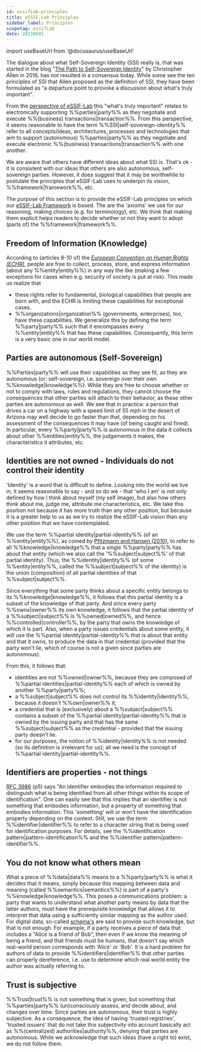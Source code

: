 ```yaml
---
id: essifLab-principles
title: eSSIF-Lab Principles
sidebar_label: Principles
scopetag: essifLab
date: 20210601
---
```


import useBaseUrl from '@docusaurus/useBaseUrl'

The dialogue about what Self-Sovereign Identity (SSI) really is, that was started in the blog "[The Path to Self-Sovereign Identity](http://www.lifewithalacrity.com/2016/04/the-path-to-self-soverereign-identity.html)" by Christopher Allen in 2016, has not resulted in a consensus today. While some see the ten principles of SSI that Allen proposed as the definition of SSI, they have been formulated as "a departure point to provoke a discussion about what's truly important".

From the [perspective of eSSIF-Lab](essifLab-vision) this "what's truly important" relates to electronically supporting %%parties|party%% as they negotiate and execute %%(business) transactions|transaction%%. From this perspective, it seems reasonable to have the term %%SSI|self-sovereign-identity%% refer to all concepts/ideas, architectures, processes and technologies that aim to support (autonomous) %%parties|party%% as they negotiate and execute electronic %%(business) transactions|transaction%% with one another.

We are aware that others have different ideas about what SSI is. That's ok - it is consistent with our ideas that others are also autonomous, self-sovereign parties. However, it does suggest that it may be worthwhile to postulate the principles that eSSIF-Lab uses to underpin its vision, %%framework|framework%%, etc.

The purpose of this section is to provide the eSSIF-Lab principles on which our [eSSIF-Lab Framework](essifLab-fw) is based. The are the 'axioms' we use for our reasoning, making choices (e.g. for terminology), etc. We think that making them explicit helps readers to decide whether or not they want to adopt (parts of) the %%framework|framework%%.

## Freedom of Information (Knowledge)

According to (articles 8-10 of) the [*European Convention on Human Rights (ECHR)*](https://www.echr.coe.int/Pages/home.aspx?p=basictexts/convention), people are free to collect, process, store, and express information (about any %%entity|entity%%) in any way the like (making a few exceptions for cases when e.g. security of society is put at risk). This made us realize that
  - these rights refer to fundamental, biological capabilities that people are born with, and the ECHR is limiting these capabilities for exceptional cases.
  - %%organizations|organization%% (governments, enterprises), too, have these capabilities.
We generalize this by defining the term %%party|party%% such that it encompasses every %%entity|entity%% that has these capabilities. Consequently, this term is a very basic one in our world model.

## Parties are autonomous (Self-Sovereign)

%%Parties|party%% will use their capabilities as they see fit, as they are autonomous (or: self-sovereign, i.e. sovereign over their own %%knowledge|knowledge%%). While they are free to choose whether or not to comply with laws, rules and regulations, they cannot choose the consequences that other parties will attach to their behavior, as these other parties are autonomous as well. We see that in practice: a person that drives a car on a highway with a speed limit of 55 mph in the desert of Arizona may well decide to go faster than that, depending on his assessment of the consequences it may have (of being caught and fined). In particular, every %%party|party%% is autonomous in the data it collects about other %%entities|entity%%, the judgements it makes, the characteristics it attributes, etc.

## Identities are not owned - Individuals do not control their identity

'Identity' is a word that is difficult to define. Looking into the world we live in, it seems reasonable to say - and so do we - that 'who I am' is not only defined by how I think about myself (my self image), but also how others think about me, judge me, attribute me characteristics, etc. We take this position not because it has more truth than any other position, but because it is a greater help to us as we try to realize the eSSIF-Lab vision than any other position that we have contemplated.

We use the term %%partial identity|partial-identity%% (of an %%entity|entity%%), as coined by [Pfitzmann and Hansen (2010)](https://dud.inf.tu-dresden.de/literatur/Anon_Terminology_v0.34.pdf), to refer to all %%knowledge|knowledge%% that a single %%party|party%% has about that entity (which we also call the '%%subject|subject%%' of that partial identity). Thus, the %%identity|identity%% (of some %%entity|entity%%, called the %%subject|subject%% of the identity) is the union (composition) of all partial identities of that %%subject|subject%%.

Since everything that some party thinks about a specific entity belongs to its %%knowledge|knowledge%%, it follows that this partial identity is a subset of the knowledge of that party. And since every party %%owns|owner%% its own knowledge, it follows that the partial identity of a %%subject|subject%% is %%owned|owned%%, and hence %%controlled|controller%%, by the party that owns the knowledge of which it is part. Also, when a party issues credentials about some entity, it will use the %%partial identity|partial-identity%% that is about that entity and that it owns, to produce the data in that credential (provided that the party won't lie, which of course is not a given since parties are autonomous).

From this, it follows that:
- identities are not %%owned|owner%%, because they are composed of %%partial identities|partial-identity%% each of which is owned by another %%party|party%%;
- a %%subject|subject%% does not control its %%identity|identity%%, because it doesn't %%own|owner%% it;
- a credential that is (exclusively) about a %%subject|subject%% contains a subset of the %%partial identity|partial-identity%% that is owned by the issuing party and that has the same %%subject|subject%% as the credential - provided that the issuing party doesn't lie.
- for our purposes, the notion of %%identity|identity%% is not needed (so its definition is irrelevant for us); all we need is the concept of %%partial identity|partial-identity%%.

## Identifiers are properties - not things

[RFC 3986](https://datatracker.ietf.org/doc/html/rfc3986#section-1.1) (p5) says "An identifier embodies the information required to distinguish what is being identified from all other things within its scope of identification". One can easily see that this implies that an identifier is not something that embodies information, but a property of something that embodies information. This 'something' will or won't have the identification property depending on the context. Still, we use the term %%identifier|identifier%% to refer to a character string that is being used for identification purposes. For details, see the %%identification pattern|pattern-identification%% and the %%identifier pattern|pattern-identifier%%.

## You do not know what others mean

What a piece of %%data|data%% means to a %%party|party%% is what it decides that it means, simply because this mapping between data and meaning (called %%semantics|semantics%%) is part of a party's %%knowledge|knowledge%%. This poses a communications problem: a party that wants to understand what another party means by data that the latter authors, must have the prerequisite knowledge that allows it to interpret that data using a sufficiently similar mapping as the author used. For digital data, so-called [schema's](https://en.wiktionary.org/wiki/schema) are said to provide such knowledge, but that is not enough. For example, if a party receives a piece of data that includes a "Alice is a friend of Bob", then even if we know the meaning of being a friend, and that friends must be humans, that doesn't say which real-world person corresponds with 'Alice' or 'Bob'. It is a hard problem for authors of data to provide %%identifiers|identifier%% that other parties can properly dereference, i.e. use to determine which real world entity the author was actually referring to.

## Trust is subjective

%%Trust|trust%% is not something that is given, but something that %%parties|party%% (un)consciously assess, and decide about, and changes over time. Since parties are autonomous, their trust is highly subjective. As a consequence, the idea of having 'trusted registries', 'trusted issuers' that do not take this subjectivity into account basically act as %%(centralized) authorities|authority%%, denying that parties are autonomous. While we acknowledge that such ideas (have a right to) exist, we do not follow them.